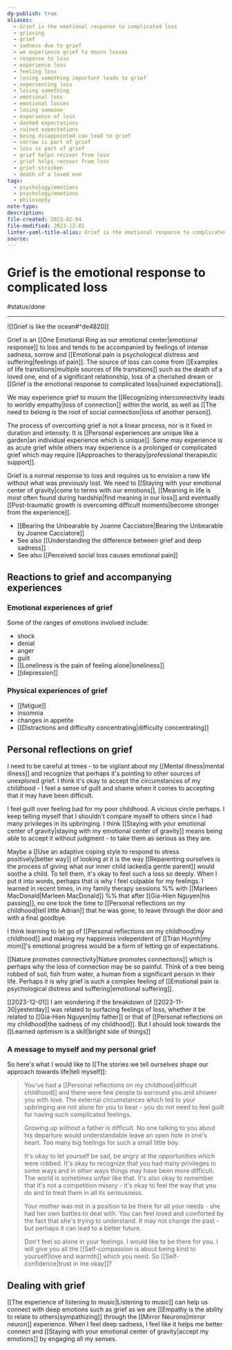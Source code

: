 ```yaml
---
dg-publish: true
aliases:
  - Grief is the emotional response to complicated loss
  - grieving
  - grief
  - sadness due to grief
  - we experience grief to mourn losses
  - response to loss
  - experience loss
  - feeling loss
  - losing something important leads to grief
  - experiencing loss
  - losing something
  - emotional loss
  - emotional losses
  - losing someone
  - experience of loss
  - dashed expectations
  - ruined expectations
  - being disappointed can lead to grief
  - sorrow is part of grief
  - loss is part of grief
  - grief helps recover from loss
  - grief helps recover from loss
  - grief-stricken
  - death of a loved one
tags:
  - psychology/emotions
  - psychology/emotions
  - philosophy
note-type: 
description: 
file-created: 2023-02-04
file-modified: 2023-12-01
linter-yaml-title-alias: Grief is the emotional response to complicated loss
source: 
---
```


# Grief is the emotional response to complicated loss

#status/done

---

![[Grief is like the ocean#^de4820]]

Grief is an [[One Emotional Ring as our emotional center|emotional response]] to loss and tends to be accompanied by feelings of intense sadness, sorrow and [[Emotional pain is psychological distress and suffering|feelings of pain]]. The source of loss can come from [[Examples of life transitions|multiple sources of life transitions]] such as the death of a loved one, end of a significant relationship, loss of a cherished dream or [[Grief is the emotional response to complicated loss|ruined expectations]].

We may experience grief to mourn the [[Recognizing interconnectivity leads to worldly empathy|loss of connection]] within the world, as well as [[The need to belong is the root of social connection|loss of another person]].

The process of overcoming grief is not a linear process, nor is it fixed in duration and intensity. It is [[Personal experiences are unique like a garden|an individual experience which is unique]]. Some may experience is as acute grief while others may experience is a prolonged or complicated grief which may require [[Approaches to therapy|professional therapeutic support]].

Grief is a normal response to loss and requires us to envision a new life without what was previously lost. We need to [[Staying with your emotional center of gravity|come to terms with our emotions]], [[Meaning in life is most often found during hardship|find meaning in our loss]] and eventually [[Post-traumatic growth is overcoming difficult moments|become stronger from the experience]].

- [[Bearing the Unbearable by Joanne Cacciatore|Bearing the Unbearable by Joanne Cacciatore]]
- See also [[Understanding the difference between grief and deep sadness]]
- See also [[Perceived social loss causes emotional pain]]

## Reactions to grief and accompanying experiences

### Emotional experiences of grief

Some of the ranges of emotions involved include:
- shock
- denial
- anger
- guilt
- [[Loneliness is the pain of feeling alone|loneliness]]
- [[depression]]

### Physical experiences of grief

- [[fatigue]]
- insomnia
- changes in appetite
- [[Distractions and difficulty concentrating|difficulty concentrating]]

## Personal reflections on grief

I need to be careful at times - to be vigilant about my [[Mental illness|mental illness]] and recognize that perhaps it's pointing to other sources of unexplored grief. I think it's okay to accept the circumstances of my childhood - I feel a sense of guilt and shame when it comes to accepting that it may have been difficult.

I feel guilt over feeling bad for my poor childhood. A vicious circle perhaps. I keep telling myself that I shouldn't compare myself to others since I had many privileges in its upbringing. I think [[Staying with your emotional center of gravity|staying with my emotional center of gravity]] means being able to accept it without judgment - to take them as serious as they are.

Maybe a [[Use an adaptive coping style to respond to stress positively|better way]] of looking at it is the way [[Reparenting ourselves is the process of giving what our inner child lacked|a gentle parent]] would soothe a child. To tell them, it's okay to feel such a loss so deeply. When I put it into words, perhaps that is why I feel culpable for my feelings. I learned in recent times, in my family therapy sessions %% with [[Marleen MacDonald|Marleen MacDonald]] %% that after [[Gia-Hien Nguyen|his passing]], no one took the time to [[Personal reflections on my childhood|tell little Adrian]] that he was gone, to leave through the door and with a final goodbye.

I think learning to let go of [[Personal reflections on my childhood|my childhood]] and making my happiness independent of [[Tran Huynh|my mom]]'s emotional progress would be a form of letting go of expectations.

[[Nature promotes connectivity|Nature promotes connections]] which is perhaps why the loss of connection may be so painful. Think of a tree being robbed of soil, fish from water, a human from a significant person in their life. Perhaps it is why grief is such a complex feeling of [[Emotional pain is psychological distress and suffering|emotional suffering]].

[[2023-12-01]] I am wondering if the breakdown of [[2023-11-30|yesterday]] was related to surfacing feelings of loss, whether it be related to [[Gia-Hien Nguyen|my father]] or that of [[Personal reflections on my childhood|the sadness of my childhood]]. But I should look towards the [[Learned optimism is a skill|bright side of things]]




### A message to myself and my personal grief

So here's what I would like to [[The stories we tell ourselves shape our approach towards life|tell myself]]:

> You've had a [[Personal reflections on my childhood|difficult childhood]] and there were few people to surround you and shower you with love. The external circumstances which led to your upbringing are not alone for you to bear - you do not need to feel guilt for having such complicated feelings.
>
> Growing up without a father is difficult. No one talking to you about his departure would understandable leave an open hole in one's heart. Too many big feelings for such a small little boy.
>
> It's okay to let yourself be sad, be angry at the opportunities which were robbed. It's okay to recognize that you had many privileges in some ways and in other ways things may have been more difficult. The world is sometimes unfair like that. It's also okay to remember that it's not a competition misery - it's okay to feel the way that you do and to treat them in all its seriousness.
>
> Your mother was not in a position to be there for all your needs - she had her own battles to deal with. You can feel loved and comforted by the fact that she's trying to understand. It may not change the past - but perhaps it can lead to a better future.
>
> Don't feel so alone in your feelings. I would like to be there for you. I will give you all the [[Self-compassion is about being kind to yourself|love and warmth]] which you need. So [[Self-confidence|trust in me okay]]?

## Dealing with grief

[[The experience of listening to music|Listening to music]] can help us connect with deep emotions such as grief as we are [[Empathy is the ability to relate to others|sympathizing]] through the [[Mirror Neurons|mirror neuron]] experience. When I feel deep sadness, I feel like it helps me better connect and [[Staying with your emotional center of gravity|accept my emotions]] by engaging all my senses.
